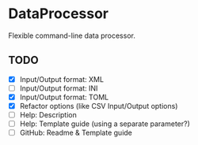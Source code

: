 # DataProcessor

Flexible command-line data processor.

## TODO

- [x] Input/Output format: XML
- [ ] Input/Output format: INI
- [x] Input/Output format: TOML
- [x] Refactor options (like CSV Input/Output options)
- [ ] Help: Description
- [ ] Help: Template guide (using a separate parameter?)
- [ ] GitHub: Readme & Template guide

